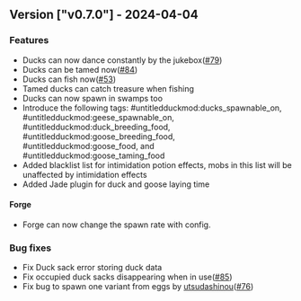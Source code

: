 ## Version ["v0.7.0"] - 2024-04-04

### Features

- Ducks can now dance constantly by the jukebox([#79](https://github.com/Okabintaro/UntitledDuckMod/issues/79))
- Ducks can be tamed now([#84](https://github.com/Okabintaro/UntitledDuckMod/issues/84))
- Ducks can fish now([#53](https://github.com/Okabintaro/UntitledDuckMod/issues/53))
- Tamed ducks can catch treasure when fishing
- Ducks can now spawn in swamps too
- Introduce the following tags: #untitledduckmod:ducks_spawnable_on, #untitledduckmod:geese_spawnable_on, #untitledduckmod:duck_breeding_food, #untitledduckmod:goose_breeding_food, #untitledduckmod:goose_food, and #untitledduckmod:goose_taming_food
- Added blacklist list for intimidation potion effects, mobs in this list will be unaffected by intimidation effects
- Added Jade plugin for duck and goose laying time

#### Forge

- Forge can now change the spawn rate with config.

### Bug fixes

- Fix Duck sack error storing duck data
- Fix occupied duck sacks disappearing when in use([#85](https://github.com/Okabintaro/UntitledDuckMod/issues/85))
- Fix bug to spawn one variant from eggs by [utsudashinou](https://github.com/utsudashinou)([#76](https://github.com/Okabintaro/UntitledDuckMod/issues/76))
